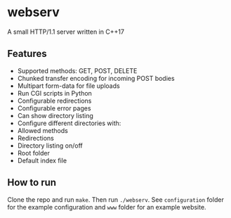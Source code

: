 # webserv
A small HTTP/1.1 server written in C++17

## Features
* Supported methods: GET, POST, DELETE
* Chunked transfer encoding for incoming POST bodies
* Multipart form-data for file uploads
* Run CGI scripts in Python
* Configurable redirections
* Configurable error pages
* Can show directory listing
* Configure different directories with:
 * Allowed methods
 * Redirections
 * Directory listing on/off
 * Root folder
 * Default index file

## How to run
Clone the repo and run `make`. 
Then run `./webserv`. 
See `configuration` folder for the example configuration and `www` folder for an example website. 

